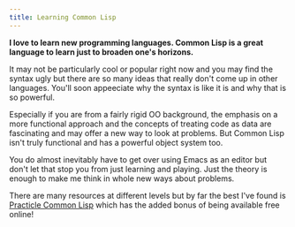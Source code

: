 ```yaml
---
title: Learning Common Lisp
---
```


**I love to learn new programming languages. Common Lisp is a great language to learn just to broaden one's horizons.**

It may not be particularly cool or popular right now and you may find the syntax ugly but there are so many ideas that really don't come up in other languages. You'll soon appeeciate why the syntax is like it is and why that is so powerful. 

Especially if you are from a fairly rigid OO background, the emphasis on a more functional approach and the concepts of treating code as data are fascinating and may offer a new way to look at problems. But Common Lisp isn't truly functional and has a powerful object system too.

You do almost inevitably have to get over using Emacs as an editor but don't let that stop you from just learning and playing. Just the theory is enough to make me think in whole new ways about problems. 

There are many resources at different levels but by far the best I've found is [Practicle Common Lisp](http://gigamonkeys.com/book/) which has the added bonus of being available free online!